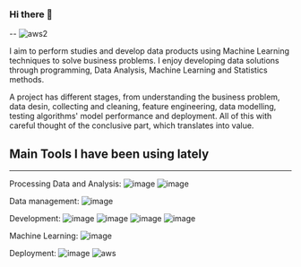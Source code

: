 ### Hi there 👋

<!--
**fusaa/fusaa** is a ✨ _special_ ✨ repository because its `README.md` (this file) appears on your GitHub profile.

Here are some ideas to get you started:

- 🔭 I’m currently working on ...
- 🌱 I’m currently learning ...
- 👯 I’m looking to collaborate on ...
- 🤔 I’m looking for help with ...
- 💬 Ask me about ...
- 📫 How to reach me: ...
- 😄 Pronouns: ...
- ⚡ Fun fact: ...
-->
-- ![aws2](https://user-images.githubusercontent.com/66756007/201688361-0048429a-eb89-40fe-bfbb-6bda2485333c.png)

I aim to perform studies and develop data products using Machine Learning techniques to solve business problems. I enjoy developing data solutions through programming, Data Analysis, Machine Learning and Statistics methods.

A project has different stages, from understanding the business problem, data desin, collecting and cleaning, feature engineering, data modelling, testing algorithms' model performance and deployment. All of this with careful thought of the conclusive part, which translates into value.

## Main Tools I have been using lately
---

Processing Data and Analysis: ![image](https://user-images.githubusercontent.com/66756007/200420895-e33c1cec-989d-4948-ab66-c0c5fe7d18d0.png) ![image](https://user-images.githubusercontent.com/66756007/200426512-683d9030-6e4f-4686-8508-d3acf5e0c027.png)
  
Data management: ![image](https://user-images.githubusercontent.com/66756007/200420753-a8bca9fe-dd68-4473-b998-82e0c156f74a.png)  

Development: ![image](https://user-images.githubusercontent.com/66756007/200421082-7295fef2-5b95-46dc-b7ae-9a91e391432b.png) ![image](https://user-images.githubusercontent.com/66756007/200421157-d127e7c2-447a-434b-ac14-417426c8003a.png)  ![image](https://user-images.githubusercontent.com/66756007/200421200-c07cc9ef-576f-4de9-ba24-fbfbff5549d7.png)  ![image](https://user-images.githubusercontent.com/66756007/200421228-de7e67ae-502d-4695-a277-942a8ee6f9ac.png)  

Machine Learning: ![image](https://user-images.githubusercontent.com/66756007/200421355-8a76c112-6178-4efc-a00e-a1f0365990c6.png)  

Deployment:  ![image](https://user-images.githubusercontent.com/66756007/200421405-e85a1c31-496c-4eeb-935b-e3f227684bdf.png)  ![aws](https://user-images.githubusercontent.com/66756007/201687638-f1a9ec89-b59e-423f-894a-2ed338870c49.png) 




